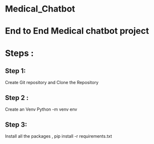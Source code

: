 # Medical_Chatbot

# End to End Medical chatbot project
# Steps : 
## Step 1: 
Create Git repository and Clone the Repository

## Step 2 :
Create an Venv
Python -m venv env

## Step 3:
Install all the packages ,
pip install -r requirements.txt